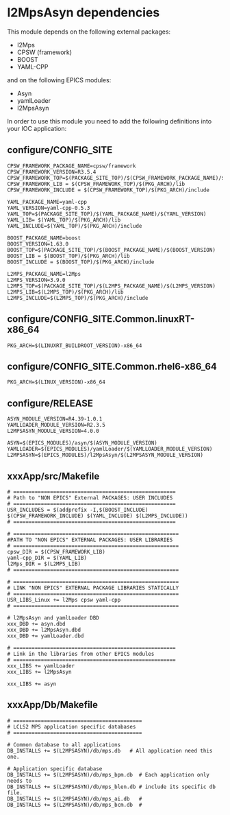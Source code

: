 # l2MpsAsyn dependencies

This module depends on the following external packages:
- l2Mps
- CPSW (framework)
- BOOST
- YAML-CPP

and on the following EPICS modules:
- Asyn
- yamlLoader
- l2MpsAsyn

In order to use this module you need to add the following definitions into your IOC application:

## configure/CONFIG_SITE

```
CPSW_FRAMEWORK_PACKAGE_NAME=cpsw/framework
CPSW_FRAMEWORK_VERSION=R3.5.4
CPSW_FRAMEWORK_TOP=$(PACKAGE_SITE_TOP)/$(CPSW_FRAMEWORK_PACKAGE_NAME)/$(CPSW_FRAMEWORK_VERSION)
CPSW_FRAMEWORK_LIB = $(CPSW_FRAMEWORK_TOP)/$(PKG_ARCH)/lib
CPSW_FRAMEWORK_INCLUDE = $(CPSW_FRAMEWORK_TOP)/$(PKG_ARCH)/include

YAML_PACKAGE_NAME=yaml-cpp
YAML_VERSION=yaml-cpp-0.5.3
YAML_TOP=$(PACKAGE_SITE_TOP)/$(YAML_PACKAGE_NAME)/$(YAML_VERSION)
YAML_LIB= $(YAML_TOP)/$(PKG_ARCH)/lib
YAML_INCLUDE=$(YAML_TOP)/$(PKG_ARCH)/include

BOOST_PACKAGE_NAME=boost
BOOST_VERSION=1.63.0
BOOST_TOP=$(PACKAGE_SITE_TOP)/$(BOOST_PACKAGE_NAME)/$(BOOST_VERSION)
BOOST_LIB = $(BOOST_TOP)/$(PKG_ARCH)/lib
BOOST_INCLUDE = $(BOOST_TOP)/$(PKG_ARCH)/include

L2MPS_PACKAGE_NAME=l2Mps
L2MPS_VERSION=3.9.0
L2MPS_TOP=$(PACKAGE_SITE_TOP)/$(L2MPS_PACKAGE_NAME)/$(L2MPS_VERSION)
L2MPS_LIB=$(L2MPS_TOP)/$(PKG_ARCH)/lib
L2MPS_INCLUDE=$(L2MPS_TOP)/$(PKG_ARCH)/include
```

## configure/CONFIG_SITE.Common.linuxRT-x86_64

```
PKG_ARCH=$(LINUXRT_BUILDROOT_VERSION)-x86_64
```

## configure/CONFIG_SITE.Common.rhel6-x86_64

```
PKG_ARCH=$(LINUX_VERSION)-x86_64
```

## configure/RELEASE

```
ASYN_MODULE_VERSION=R4.39-1.0.1
YAMLLOADER_MODULE_VERSION=R2.3.5
L2MPSASYN_MODULE_VERSION=4.0.0

ASYN=$(EPICS_MODULES)/asyn/$(ASYN_MODULE_VERSION)
YAMLLOADER=$(EPICS_MODULES)/yamlLoader/$(YAMLLOADER_MODULE_VERSION)
L2MPSASYN=$(EPICS_MODULES)/l2MpsAsyn/$(L2MPSASYN_MODULE_VERSION)
```

## xxxApp/src/Makefile

```
# =====================================================
# Path to "NON EPICS" External PACKAGES: USER INCLUDES
# =====================================================
USR_INCLUDES = $(addprefix -I,$(BOOST_INCLUDE) $(CPSW_FRAMEWORK_INCLUDE) $(YAML_INCLUDE) $(L2MPS_INCLUDE))
# =====================================================

# ======================================================
#PATH TO "NON EPICS" EXTERNAL PACKAGES: USER LIBRARIES
# ======================================================
cpsw_DIR = $(CPSW_FRAMEWORK_LIB)
yaml-cpp_DIR = $(YAML_LIB)
l2Mps_DIR = $(L2MPS_LIB)
# ======================================================

# ======================================================
# LINK "NON EPICS" EXTERNAL PACKAGE LIBRARIES STATICALLY
# ======================================================
USR_LIBS_Linux += l2Mps cpsw yaml-cpp
# ======================================================

# l2MpsAsyn and yamlLoader DBD
xxx_DBD += asyn.dbd
xxx_DBD += l2MpsAsyn.dbd
xxx_DBD += yamlLoader.dbd

# =====================================================
# Link in the libraries from other EPICS modules
# =====================================================
xxx_LIBS += yamlLoader
xxx_LIBS += l2MpsAsyn

xxx_LIBS += asyn
```

## xxxApp/Db/Makefile

```
# ==========================================
# LCLS2 MPS application specific databases
# ==========================================

# Common database to all applications
DB_INSTALLS += $(L2MPSASYN)/db/mps.db   # All application need this one.

# Application specific database
DB_INSTALLS += $(L2MPSASYN)/db/mps_bpm.db  # Each application only needs to
DB_INSTALLS += $(L2MPSASYN)/db/mps_blen.db # include its specific db file.
DB_INSTALLS += $(L2MPSASYN)/db/mps_ai.db   #
DB_INSTALLS += $(L2MPSASYN)/db/mps_bcm.db  #
```
